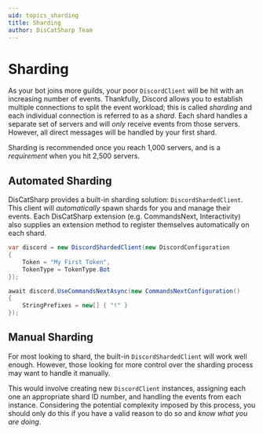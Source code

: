 ```yaml
---
uid: topics_sharding
title: Sharding
author: DisCatSharp Team
---
```


# Sharding

As your bot joins more guilds, your poor `DiscordClient` will be hit with an increasing number of events.
Thankfully, Discord allows you to establish multiple connections to split the event workload; this is called *sharding* and each individual connection is referred to as a *shard*.
Each shard handles a separate set of servers and will *only* receive events from those servers. However, all direct messages will be handled by your first shard.

Sharding is recommended once you reach 1,000 servers, and is a *requirement* when you hit 2,500 servers.

## Automated Sharding

DisCatSharp provides a built-in sharding solution: `DiscordShardedClient`.
This client will *automatically* spawn shards for you and manage their events.
Each DisCatSharp extension (e.g. CommandsNext, Interactivity) also supplies an extension method to register themselves automatically on each shard.

```cs
var discord = new DiscordShardedClient(new DiscordConfiguration
{
    Token = "My First Token",
    TokenType = TokenType.Bot
});

await discord.UseCommandsNextAsync(new CommandsNextConfiguration()
{
    StringPrefixes = new[] { "!" }
});
```

## Manual Sharding

For most looking to shard, the built-in `DiscordShardedClient` will work well enough.
However, those looking for more control over the sharding process may want to handle it manually.

This would involve creating new `DiscordClient` instances, assigning each one an appropriate shard ID number, and handling the events from each instance.
Considering the potential complexity imposed by this process, you should only do this if you have a valid reason to do so and *know what you are doing*.
